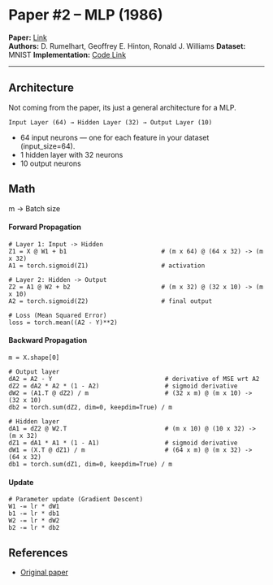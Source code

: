 # Paper #2 – MLP (1986)

**Paper:** [Link](https://www.cs.utoronto.ca/~hinton/absps/naturebp.pdf)  
**Authors:** D. Rumelhart, Geoffrey E. Hinton, Ronald J. Williams
**Dataset:** MNIST
**Implementation:** [Code Link](./mlp.py)

---

## Architecture
Not coming from the paper, its just a general architecture for a MLP.

```
Input Layer (64) → Hidden Layer (32) → Output Layer (10)
```

- 64 input neurons — one for each feature in your dataset (input_size=64).
- 1 hidden layer with 32 neurons
- 10 output neurons 

## Math

m -> Batch size

#### Forward Propagation
```
# Layer 1: Input -> Hidden
Z1 = X @ W1 + b1                          # (m x 64) @ (64 x 32) -> (m x 32)
A1 = torch.sigmoid(Z1)                    # activation

# Layer 2: Hidden -> Output
Z2 = A1 @ W2 + b2                         # (m x 32) @ (32 x 10) -> (m x 10)
A2 = torch.sigmoid(Z2)                    # final output

# Loss (Mean Squared Error)
loss = torch.mean((A2 - Y)**2)
```




#### Backward Propagation
```
m = X.shape[0]

# Output layer
dA2 = A2 - Y                               # derivative of MSE wrt A2
dZ2 = dA2 * A2 * (1 - A2)                  # sigmoid derivative
dW2 = (A1.T @ dZ2) / m                     # (32 x m) @ (m x 10) -> (32 x 10)
db2 = torch.sum(dZ2, dim=0, keepdim=True) / m

# Hidden layer
dA1 = dZ2 @ W2.T                           # (m x 10) @ (10 x 32) -> (m x 32)
dZ1 = dA1 * A1 * (1 - A1)                  # sigmoid derivative
dW1 = (X.T @ dZ1) / m                      # (64 x m) @ (m x 32) -> (64 x 32)
db1 = torch.sum(dZ1, dim=0, keepdim=True) / m
```


#### Update
```
# Parameter update (Gradient Descent)
W1 -= lr * dW1
b1 -= lr * db1
W2 -= lr * dW2
b2 -= lr * db2

```


## References
- [Original paper](https://www.cs.utoronto.ca/~hinton/absps/naturebp.pdf)

